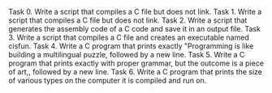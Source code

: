 Task 0. Write a script that compiles a C file but does not link.
Task 1. Write a script that compiles a C file but does not link.
Task 2. Write a script that generates the assembly code of a C code and save it in an output file.
Task 3. Write a script that compiles a C file and creates an executable named cisfun.
Task 4. Write a C program that prints exactly "Programming is like building a multilingual puzzle, followed by a new line.
Task 5. Write a C program that prints exactly with proper grammar, but the outcome is a piece of art,, followed by a new line.
Task 6. Write a C program that prints the size of various types on the computer it is compiled and run on.
